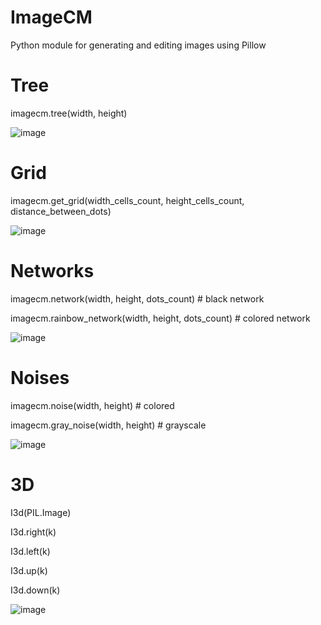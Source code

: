 # ImageCM
Python module for generating and editing images using Pillow

# Tree
imagecm.tree(width, height)


![image](https://user-images.githubusercontent.com/84366597/230128699-fb3709e8-bef0-4a08-8e31-16d84852b203.png)

# Grid

imagecm.get_grid(width_cells_count, height_cells_count, distance_between_dots)


![image](https://user-images.githubusercontent.com/84366597/230128776-da0d1fd2-0dde-4c1d-a536-4a8db00c8b0d.png)

# Networks
imagecm.network(width, height, dots_count) # black network


imagecm.rainbow_network(width, height, dots_count) # colored network


![image](https://user-images.githubusercontent.com/84366597/230130550-e71416b4-a929-44ec-a435-1e803b4b36d5.png)


# Noises
imagecm.noise(width, height) # colored


imagecm.gray_noise(width, height) # grayscale


![image](https://user-images.githubusercontent.com/84366597/230130701-94d50493-f841-4b4f-b95e-602635a96b3e.png)


# 3D
I3d(PIL.Image)


I3d.right(k)


I3d.left(k)


I3d.up(k)


I3d.down(k)


![image](https://user-images.githubusercontent.com/84366597/230131032-d6f9bc85-9a1d-4df8-86f7-b1b1dc464132.png)
